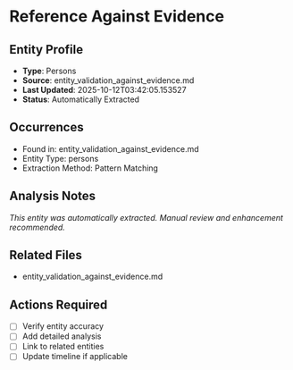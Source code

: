 # Reference Against Evidence

## Entity Profile
- **Type**: Persons
- **Source**: entity_validation_against_evidence.md
- **Last Updated**: 2025-10-12T03:42:05.153527
- **Status**: Automatically Extracted

## Occurrences
- Found in: entity_validation_against_evidence.md
- Entity Type: persons
- Extraction Method: Pattern Matching

## Analysis Notes
*This entity was automatically extracted. Manual review and enhancement recommended.*

## Related Files
- entity_validation_against_evidence.md

## Actions Required
- [ ] Verify entity accuracy
- [ ] Add detailed analysis
- [ ] Link to related entities
- [ ] Update timeline if applicable
